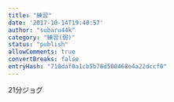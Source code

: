 ```yaml
---
title: "練習"
date: '2017-10-14T19:40:57'
author: "subaru44k"
category: "練習(弱)"
status: "publish"
allowComments: true
convertBreaks: false
entryHash: "710daf0a1cb5b76d500468e4a22dccf0"
---
```

21分ジョグ
